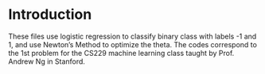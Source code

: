 # Introduction
These files use logistic regression to classify binary class with labels -1 and 1, and use Newton’s Method to optimize the theta. The codes correspond to the 1st problem for the CS229 machine learning class taught by Prof. Andrew Ng in Stanford.